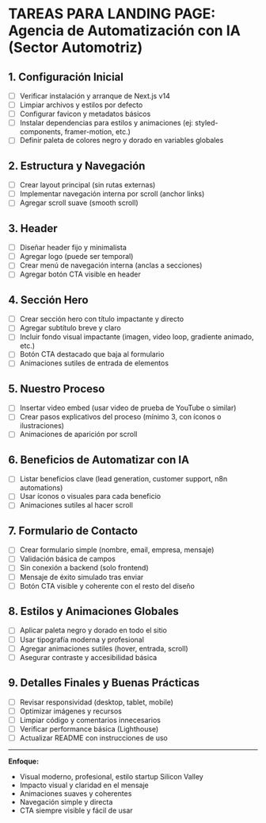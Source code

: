 # TAREAS PARA LANDING PAGE: Agencia de Automatización con IA (Sector Automotriz)

## 1. Configuración Inicial
- [ ] Verificar instalación y arranque de Next.js v14
- [ ] Limpiar archivos y estilos por defecto
- [ ] Configurar favicon y metadatos básicos
- [ ] Instalar dependencias para estilos y animaciones (ej: styled-components, framer-motion, etc.)
- [ ] Definir paleta de colores negro y dorado en variables globales

## 2. Estructura y Navegación
- [ ] Crear layout principal (sin rutas externas)
- [ ] Implementar navegación interna por scroll (anchor links)
- [ ] Agregar scroll suave (smooth scroll)

## 3. Header
- [ ] Diseñar header fijo y minimalista
- [ ] Agregar logo (puede ser temporal)
- [ ] Crear menú de navegación interna (anclas a secciones)
- [ ] Agregar botón CTA visible en header

## 4. Sección Hero
- [ ] Crear sección hero con título impactante y directo
- [ ] Agregar subtítulo breve y claro
- [ ] Incluir fondo visual impactante (imagen, video loop, gradiente animado, etc.)
- [ ] Botón CTA destacado que baja al formulario
- [ ] Animaciones sutiles de entrada de elementos

## 5. Nuestro Proceso
- [ ] Insertar video embed (usar video de prueba de YouTube o similar)
- [ ] Crear pasos explicativos del proceso (mínimo 3, con íconos o ilustraciones)
- [ ] Animaciones de aparición por scroll

## 6. Beneficios de Automatizar con IA
- [ ] Listar beneficios clave (lead generation, customer support, n8n automations)
- [ ] Usar íconos o visuales para cada beneficio
- [ ] Animaciones sutiles al hacer scroll

## 7. Formulario de Contacto
- [ ] Crear formulario simple (nombre, email, empresa, mensaje)
- [ ] Validación básica de campos
- [ ] Sin conexión a backend (solo frontend)
- [ ] Mensaje de éxito simulado tras enviar
- [ ] Botón CTA visible y coherente con el resto del diseño

## 8. Estilos y Animaciones Globales
- [ ] Aplicar paleta negro y dorado en todo el sitio
- [ ] Usar tipografía moderna y profesional
- [ ] Agregar animaciones sutiles (hover, entrada, scroll)
- [ ] Asegurar contraste y accesibilidad básica

## 9. Detalles Finales y Buenas Prácticas
- [ ] Revisar responsividad (desktop, tablet, mobile)
- [ ] Optimizar imágenes y recursos
- [ ] Limpiar código y comentarios innecesarios
- [ ] Verificar performance básica (Lighthouse)
- [ ] Actualizar README con instrucciones de uso

---

**Enfoque:**
- Visual moderno, profesional, estilo startup Silicon Valley
- Impacto visual y claridad en el mensaje
- Animaciones suaves y coherentes
- Navegación simple y directa
- CTA siempre visible y fácil de usar 
